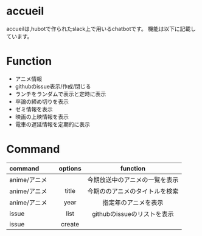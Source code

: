 # accueil

accueilは,hubotで作られたslack上で用いるchatbotです。
機能は以下に記載しています。

[heroku]: http://www.heroku.com
[hubot]: http://hubot.github.com
[generator-hubot]: https://github.com/github/generator-hubot

# Function
* アニメ情報
* githubのissue表示/作成/閉じる
* ランチをランダムで表示と定時に表示
* 卒論の締め切りを表示
* ゼミ情報を表示
* 映画の上映情報を表示
* 電車の遅延情報を定期的に表示

# Command
| command 　　| options | function |
|:------------|:-------:|:--------------------------------------------:|
|anime/アニメ |         | 今期放送中のアニメの一覧を表示               |
|anime/アニメ | title   | 今期ののアニメのタイトルを検索               |
|anime/アニメ | year    | 指定年のアニメを表示                         |
| issue       | list    | githubのissueのリストを表示                  |
| issue       | create <title> body <content>  | githubのissueを作成   |
| issue       | issue close <number>    | githubのissueを閉じる        |
| lunch       | ------- | ランチをランダムで決める& 12:30に定期的に実行|
| thesis      | ------- | 卒論の締め切りまでの日数を表示               | 
| thesis      | bachelor| 学部の卒論締め切りを設定                     | 
| thesis      | master  | 修士の卒論締め切りを設定                     |
| semi        | ------- | 次のゼミ情報を表示                           |
| semi        | list    | ゼミ情報を表示                               |
| theater     | ------- | 登録済みの映画館の上映情報を表示             |
| train       | all     | Yahoo!電車情報を表示                         |
| event       | ------- | イベントのジャンル表示                       |
| event       | network | ネットワークのイベントを表示(from atmarkit)  |
| event       | security| セキュリティのイベントを表示(from atmarkit)  |

# Now Coding
circle ci + capistrano -> deploy like chatops

# Want Function
チャットでデプロイできるようにする

